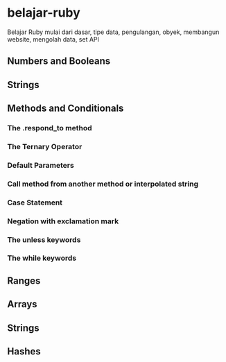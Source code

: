 # belajar-ruby
Belajar Ruby mulai dari dasar, tipe data, pengulangan, obyek, membangun website, mengolah data, set API

## Numbers and Booleans

## Strings

## Methods and Conditionals

### The .respond_to method 

### The Ternary Operator

### Default Parameters

### Call method from another method or interpolated string

### Case Statement

### Negation with exclamation mark

### The unless keywords

### The while keywords

## Ranges

## Arrays

## Strings

## Hashes